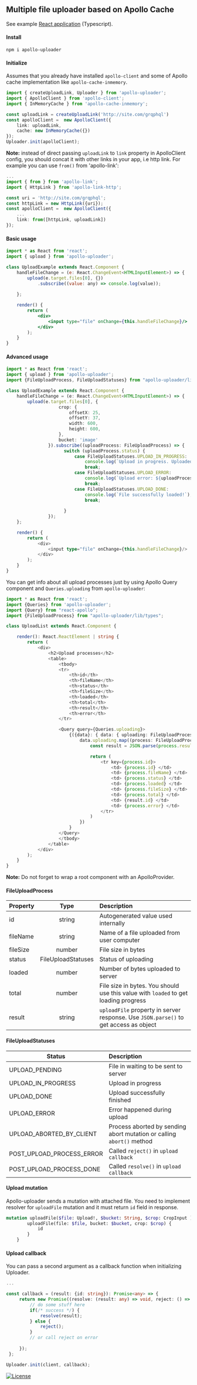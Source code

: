 ## Multiple file uploader based on Apollo Cache

See example <a href="https://github.com/spartaksun/apollo-uploader-example-app">React application</a>  (Typescript).

#### Install
```
npm i apollo-uploader
```
#### Initialize
Assumes that you already have installed `apollo-client` and some of Apollo cache implementation like `apollo-cache-inmemory`.

```typescript jsx
import { createUploadLink, Uploader } from 'apollo-uploader';
import { ApolloClient } from 'apollo-client';
import { InMemoryCache } from 'apollo-cache-inmemory';

const uploadLink = createUploadLink('http://site.com/grqphql')
const apolloClient =  new ApolloClient({
    link: uploadLink,
    cache: new InMemoryCache({})
});
Uploader.init(apolloClient);
```
**Note:** instead of direct passing `uploadLink` to `link` property in ApolloClient config, you should concat it with other links in your app, i.e http link. For example you can use `from()` from 'apollo-link':
```typescript jsx
...
import { from } from 'apollo-link';
import { HttpLink } from 'apollo-link-http';

const uri = 'http://site.com/grqphql';
const httpLink = new HttpLink({uri});
const apolloClient =  new ApolloClient({
    ...
    link: from([httpLink, uploadLink])
});
```

#### Basic usage
```jsx harmony
import * as React from 'react';
import { upload } from 'apollo-uploader';

class UploadExample extends React.Component {
    handleFileChange = (e: React.ChangeEvent<HTMLInputElement>) => {
        upload(e.target.files[0], {})
            .subscribe((value: any) => console.log(value));
        
    };

    render() {
        return (
            <div>
                <input type="file" onChange={this.handleFileChange}/>
            </div>
        );
    }
}

```
#### Advanced usage
```typescript jsx
import * as React from 'react';
import { upload } from 'apollo-uploader';
import {FileUploadProcess, FileUploadStatuses} from "apollo-uploader/lib/types";

class UploadExample extends React.Component {
    handleFileChange = (e: React.ChangeEvent<HTMLInputElement>) => {
        upload(e.target.files[0], {
                    crop: {
                        offsetX: 25,
                        offsetY: 37,
                        width: 600,
                        height: 600,
                    },
                    bucket: 'image'
                }).subscribe((uploadProcess: FileUploadProcess) => {
                      switch (uploadProcess.status) {
                          case FileUploadStatuses.UPLOAD_IN_PROGRESS:
                              console.log(`Upload in progress. Uploaded: ${uploadProcess.loaded} from ${uploadProcess.total}`);
                              break;
                          case FileUploadStatuses.UPLOAD_ERROR:
                              console.log(`Upload error: ${uploadProcess.error}`);
                              break;
                          case FileUploadStatuses.UPLOAD_DONE:
                              console.log(`File successfully loaded!`);
                              break;
          
                      }
                });
    };

    render() {
        return (
            <div>
                <input type="file" onChange={this.handleFileChange}/>
            </div>
        );
    }
}

```
You can get info about all upload processes just by using Apollo Query component and `Queries.uploading` from `apollo-uploader`:
```typescript jsx
import * as React from 'react';
import {Queries} from 'apollo-uploader';
import {Query} from "react-apollo";
import {FileUploadProcess} from "apollo-uploader/lib/types";

class UploadList extends React.Component {

    render(): React.ReactElement | string {
        return (
            <div>
                <h2>Upload processes</h2>
                <table>
                    <tbody>
                    <tr>
                        <th>id</th>
                        <th>fileName</th>
                        <th>status</th>
                        <th>fileSize</th>
                        <th>loaded</th>
                        <th>total</th>
                        <th>result</th>
                        <th>error</th>
                    </tr>

                    <Query query={Queries.uploading}>
                        {({data}: { data: { uploading: FileUploadProcess[] } }) =>
                            data.uploading.map((process: FileUploadProcess) => {
                                const result = JSON.parse(process.result);

                                return (
                                    <tr key={process.id}>
                                        <td> {process.id} </td>
                                        <td> {process.fileName} </td>
                                        <td> {process.status} </td>
                                        <td> {process.loaded} </td>
                                        <td> {process.fileSize} </td>
                                        <td> {process.total} </td>
                                        <td> {result.id} </td>
                                        <td> {process.error} </td>
                                    </tr>
                                )
                            })
                        }
                    </Query>
                    </tbody>
                </table>
            </div>
        );
    }
}
```
**Note:** Do not forget to wrap a root component with an ApolloProvider.

#### FileUploadProcess

| Property |      Type      |  Description |
|----------|:-------------:|:------|
| id       |  string | Autogenerated value used internally  |
| fileName |  string | Name of a file uploaded from user computer   |   
| fileSize | number  | File size in bytes   |   
| status   | FileUploadStatuses |Status of uploading |    
| loaded   | number | Number of bytes uploaded to server |    
| total    | number | File size in bytes. You should use this value with `loaded` to get loading progress |    
| result   | string | `uploadFile` property in server response. Use `JSON.parse()` to get access as object    | 

#### FileUploadStatuses

| Status |     Description |
|----------|:------|
| UPLOAD_PENDING       |  File in waiting to be sent to server |
| UPLOAD_IN_PROGRESS       |  Upload in progress |
| UPLOAD_DONE       |  Upload successfully finished |
| UPLOAD_ERROR       |  Error happened during upload |
| UPLOAD_ABORTED_BY_CLIENT       |  Process aborted by sending abort mutation or calling `abort()` method   |
| POST_UPLOAD_PROCESS_ERROR      |  Called `reject()` in `upload callback` |
| POST_UPLOAD_PROCESS_DONE       |  Called `resolve()` in `upload callback` |


#### Upload mutation
Apollo-uploader sends a mutation with attached file. You need to implement resolver for `uploadFile` mutation and it must return `id` field in response.
```graphql
mutation uploadFile($file: Upload!, $bucket: String, $crop: CropInput ) {
        uploadFile(file: $file, bucket: $bucket, crop: $crop) {
            id
        }
    }
```

#### Upload callback
You can pass a second argument as a callback function when initializing Uploader.
```typescript jsx
...

const callback = (result: {id: string}): Promise<any> => {
     return new Promise((resolve: (result: any) => void, reject: () => void) => {
         // do some stuff here
         if(/* success */) {
             resolve(result);
         } else {
             reject();
         }
         // or call reject on error
         
     });
 };

Uploader.init(client, callback);
```


[![License](https://poser.pugx.org/thecodingmachine/graphqlite/license)](https://packagist.org/packages/thecodingmachine/graphqlite)



